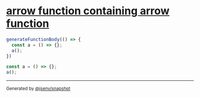 # [arrow function containing arrow function](../../function_parser.test.js#L10)

```js
generateFunctionBody(() => {
  const a = () => {};
  a();
})
```

```js
const a = () => {};
a();
```

---

<sub>
  Generated by <a href="https://github.com/jsenv/core/tree/main/packages/independent/snapshot">@jsenv/snapshot</a>
</sub>
